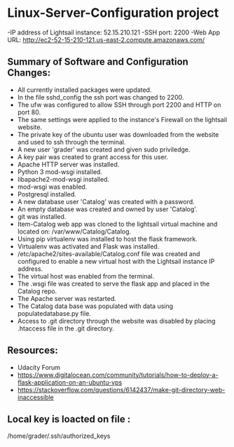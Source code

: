 # Linux-Server-Configuration project

-IP address of Lightsail instance: 52.15.210.121
-SSH port: 2200
-Web App URL: http://ec2-52-15-210-121.us-east-2.compute.amazonaws.com/

## Summary of Software and Configuration Changes:

* All currently installed packages were updated.
* In the file sshd_config the ssh port was changed to 2200.
* The ufw was configured to allow SSH through port 2200 and HTTP on port 80.
* The same settings were applied to the instance's Firewall on the lightsail website.
* The private key of the ubuntu user was downloaded from the website and used to ssh through the terminal.
* A new user 'grader' was created and given sudo priviledge.
* A key pair was created to grant access for this user.
* Apache HTTP server was installed.
* Python 3 mod-wsgi installed.
* libapache2-mod-wsgi installed.
* mod-wsgi was enabled.
* Postgresql installed.
* A new database user 'Catalog' was created with a password.
* An empty database was created and owned by user 'Catalog'.
* git was installed.
* Item-Catalog web app was cloned to the lightsail virtual machine and located on: /var/www/Catalog/Catalog.
* Using pip virtualenv was installed to host the flask framework.
* Virtualenv was activated and Flask was installed.
* /etc/apache2/sites-available/Catalog.conf file was created and configured to enable a new virtual host with the Lightsail instance IP address.
* The virtual host was enabled from the terminal. 
* The .wsgi file was created to serve the flask app and placed in the Catalog repo.
* The Apache server was restarted.
* The Catalog data base was populated with data using populatedatabase.py file.
* Access to .git directory through the website was disabled by placing .htaccess file in the .git directory.

## Resources:

* Udacity Forum
* https://www.digitalocean.com/community/tutorials/how-to-deploy-a-flask-application-on-an-ubuntu-vps
* https://stackoverflow.com/questions/6142437/make-git-directory-web-inaccessible

## Local key is loacted on file :

/home/grader/.ssh/authorized_keys
